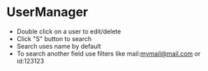 # UserManager

- Double click on a user to edit/delete
- Click "S" button to search
- Search uses name by default
- To search another field use filters like mail:mymail@mail.com or id:123123
